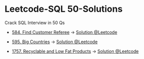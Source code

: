 # Leetcode-SQL 50-Solutions
 Crack SQL Interview in 50 Qs

* [584. Find Customer Referee](https://leetcode.com/problems/find-customer-referee/description/?envType=study-plan-v2&envId=top-sql-50) -> [Solution @Leetcode](https://leetcode.com/problems/find-customer-referee/solutions/3594824/mysql-solution-customer-referrals-simple-and-explained/)

* [595. Big Countries](https://leetcode.com/problems/big-countries/?envType=study-plan-v2&envId=top-sql-50) -> [Solution @Leetcode](https://leetcode.com/problems/big-countries/solutions/3605486/big-countries-sql-explained-solution/)

* [1757. Recyclable and Low Fat Products](https://leetcode.com/problems/recyclable-and-low-fat-products/description/?envType=study-plan-v2&envId=top-sql-50) -> [Solution @Leetcode](https://leetcode.com/problems/recyclable-and-low-fat-products/solutions/3589933/recyclable-and-low-fat-simple-solution-sql-select-query/)
